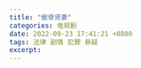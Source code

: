 ```yaml
---
title: "傲骨贤妻"
categories: 电视剧
date: 2022-09-23 17:41:21 +0800
tags: 法律 剧情 犯罪 悬疑
excerpt: 
---
```






